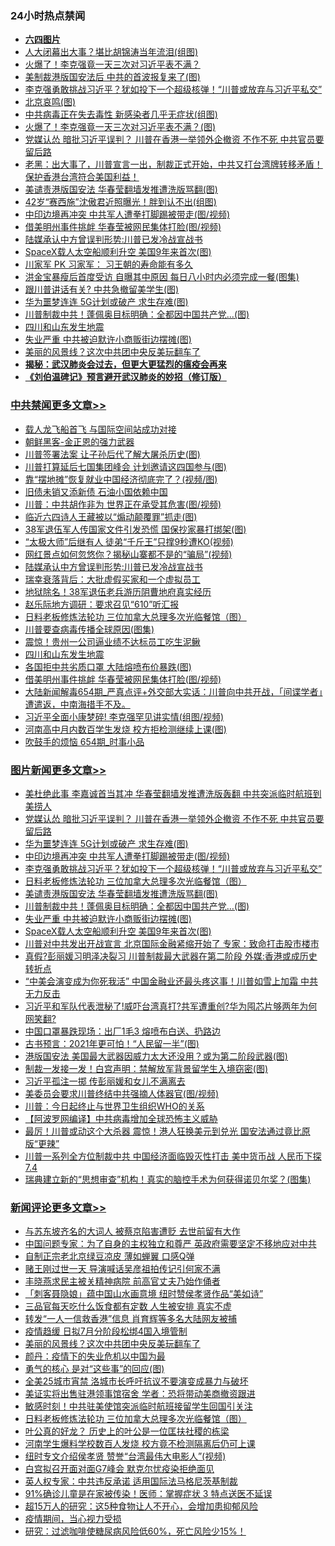 <div class="catlist">
<h3>24小时热点禁闻</h3>
<ul>
<li><b><a href="64photo" target="_blank">六四图片</a></b></li>
<li><a href="https://github.com/fqnews/bnews/blob/master/cbnews/20200531/1337219.md">人大闭幕出大事？堪比胡锦涛当年流泪(组图)</a></li>
<li><a href="https://github.com/fqnews/bnews/blob/master/comments/20200531/1337205.md">火爆了！李克强竟一天三次对习近平表不满？</a></li>
<li><a href="https://github.com/fqnews/bnews/blob/master/cnnews/20200531/1337215.md">美制裁港版国安法后 中共的首波报复来了(图)</a></li>
<li><a href="https://github.com/fqnews/bnews/blob/master/topimagenews/20200531/1337393.md">李克强勇敢挑战习近平？犹如投下一个超级核弹！“川普或放弃与习近平私交”</a></li>
<li><a href="https://github.com/fqnews/bnews/blob/master/comments/20200531/1337178.md">北京哀鸣(图)</a></li>
<li><a href="https://github.com/fqnews/bnews/blob/master/cnnews/20200531/1337214.md">中共病毒正在失去毒性 新感染者几乎无症状(组图)</a></li>
<li><a href="https://github.com/fqnews/bnews/blob/master/cbnews/20200531/1337256.md">火爆了！李克强竟一天三次对习近平表不满？(图)</a></li>
<li><a href="https://github.com/fqnews/bnews/blob/master/topimagenews/20200531/1337471.md">党媒认怂 暗批习近平误判？ 川普在香港一举领外企撤资 不作不死 中共官员要留后路</a></li>
<li><a href="https://github.com/fqnews/bnews/blob/master/bannedvideo/20200531/1337110.md">老黑：出大事了，川普宣言一出，制裁正式开始，中共又打台湾牌转移矛盾！保护香港台湾符合美国利益！ </a></li>
<li><a href="https://github.com/fqnews/bnews/blob/master/topimagenews/20200531/1337292.md">美谴责港版国安法 华春莹翻墙发推遭洗版骂翻(图)</a></li>
<li><a href="https://github.com/fqnews/bnews/blob/master/yule/20200531/1337105.md">42岁“赛西施”沈傲君近照曝光！胖到认不出(组图)</a></li>
<li><a href="https://github.com/fqnews/bnews/blob/master/topimagenews/20200531/1337457.md">中印边境再冲突 中共军人遭拳打脚踢被带走(图/视频)</a></li>
<li><a href="https://github.com/fqnews/bnews/blob/master/cbnews/20200531/1337347.md">借美明州事件挑衅 华春莹被网民集体打脸(图/视频)</a></li>
<li><a href="https://github.com/fqnews/bnews/blob/master/cbnews/20200531/1337420.md">陆媒承认中方曾误判形势:川普已发冷战宣战书</a></li>
<li><a href="https://github.com/fqnews/bnews/blob/master/topimagenews/20200531/1337132.md">SpaceX载人太空船顺利升空 美国9年来首次(图)</a></li>
<li><a href="https://github.com/fqnews/bnews/blob/master/comments/20200531/1337177.md">川家军 PK 习家军： 习王朝的寿命能有多久</a></li>
<li><a href="https://github.com/fqnews/bnews/blob/master/yule/20200531/1337145.md">洪金宝暴瘦后首度受访 自曝其中原因 每日八小时内必须完成一餐(图集)</a></li>
<li><a href="https://github.com/fqnews/bnews/blob/master/cbnews/20200531/1337185.md">跟川普讲话有关? 中共急撤留美学生(图)</a></li>
<li><a href="https://github.com/fqnews/bnews/blob/master/topimagenews/20200531/1337458.md">华为噩梦连连 5G计划或破产 求生存难(图)</a></li>
<li><a href="https://github.com/fqnews/bnews/blob/master/topimagenews/20200531/1337255.md">川普制裁中共！蓬佩奥目标明确：全都因中国共产党...(图)</a></li>
<li><a href="https://github.com/fqnews/bnews/blob/master/cbnews/20200531/1337374.md">四川和山东发生地震</a></li>
<li><a href="https://github.com/fqnews/bnews/blob/master/topimagenews/20200531/1337218.md">失业严重 中共被迫默许小商贩街边摆摊(图)</a></li>
<li><a href="https://github.com/fqnews/bnews/blob/master/comments/20200531/1337425.md">美丽的风景线？这次中共团中央反美玩翻车了</a></li>
<li><b><a href="https://github.com/fqnews/bnews/blob/master/comments/20200211/1275071.md" target="_blank">揭秘：武汉肺炎会过去，但更大更猛烈的瘟疫会再来</a></b></li>
<li><b><a href="https://github.com/fqnews/bnews/blob/master/comments/20200207/1272816.md" target="_blank">《刘伯温碑记》预言避开武汉肺炎的妙招（修订版）</a></b></li>
</ul>
</div>

<div class="catlist">
<h3><a href="https://github.com/fqnews/bnews/blob/master/cbnews/" target="_blank">中共禁闻</a><span><a href="https://github.com/fqnews/bnews/blob/master/cbnews/" target="_blank" rel="nofollow">更多文章>></a></span></h3>
<ul>
<li><a href="https://github.com/fqnews/bnews/blob/master/cbnews/20200531/1337506.md" target="_blank">载人龙飞船首飞 与国际空间站成功对接</a></li>
<li><a href="https://github.com/fqnews/bnews/blob/master/cbnews/20200531/1337500.md" target="_blank">朝鲜黑客-金正恩的强力武器</a></li>
<li><a href="https://github.com/fqnews/bnews/blob/master/cbnews/20200531/1337494.md" target="_blank">川普签署法案 让子孙后代了解大屠杀历史(图)</a></li>
<li><a href="https://github.com/fqnews/bnews/blob/master/cbnews/20200531/1337493.md" target="_blank">川普打算延后七国集团峰会 计划邀请这四国参与(图)</a></li>
<li><a href="https://github.com/fqnews/bnews/blob/master/cbnews/20200531/1337492.md" target="_blank">靠“摆地摊”恢复就业中国经济彻底完了？(视频/图)</a></li>
<li><a href="https://github.com/fqnews/bnews/blob/master/cbnews/20200531/1337486.md" target="_blank">旧债未销又添新债 石油小国依赖中国</a></li>
<li><a href="https://github.com/fqnews/bnews/blob/master/cbnews/20200531/1337476.md" target="_blank">川普：中共胡作非为 世界正在承受其危害(图/视频)</a></li>
<li><a href="https://github.com/fqnews/bnews/blob/master/cbnews/20200531/1337467.md" target="_blank">临近六四诗人王藏被以“煽动颠覆罪”抓走(图)</a></li>
<li><a href="https://github.com/fqnews/bnews/blob/master/cbnews/20200531/1337466.md" target="_blank">38军退伍军人传国家文件引发恐慌 国保抄家暴打绑架(图)</a></li>
<li><a href="https://github.com/fqnews/bnews/blob/master/cbnews/20200531/1337422.md" target="_blank">“太极大师”后继有人 徒弟“千斤王”只撑9秒遭KO(视频)</a></li>
<li><a href="https://github.com/fqnews/bnews/blob/master/cbnews/20200531/1337421.md" target="_blank">网红景点如何忽悠你？揭秘山寨都不是的“骗局”(视频)</a></li>
<li><a href="https://github.com/fqnews/bnews/blob/master/cbnews/20200531/1337420.md" target="_blank">陆媒承认中方曾误判形势:川普已发冷战宣战书</a></li>
<li><a href="https://github.com/fqnews/bnews/blob/master/cbnews/20200531/1337419.md" target="_blank">瑞幸衰落背后：大批虚假买家和一个虚拟员工</a></li>
<li><a href="https://github.com/fqnews/bnews/blob/master/cbnews/20200531/1337381.md" target="_blank">地狱除名！38军退伍老兵游历阴曹地府真实经历</a></li>
<li><a href="https://github.com/fqnews/bnews/blob/master/cbnews/20200531/1336889.md" target="_blank">赵乐际地方调研：要求召见“610”听汇报</a></li>
<li><a href="https://github.com/fqnews/bnews/blob/master/comments/20200531/1337359.md" target="_blank">日料老板修炼法轮功 三位加拿大总理多次光临餐馆（图）</a></li>
<li><a href="https://github.com/fqnews/bnews/blob/master/cbnews/20200531/1337376.md" target="_blank">川普要查病毒传播全球原因(图集)</a></li>
<li><a href="https://github.com/fqnews/bnews/blob/master/cbnews/20200531/1337375.md" target="_blank">震惊！贵州一公司逼业绩不达标员工吃生泥鳅</a></li>
<li><a href="https://github.com/fqnews/bnews/blob/master/cbnews/20200531/1337374.md" target="_blank">四川和山东发生地震</a></li>
<li><a href="https://github.com/fqnews/bnews/blob/master/cbnews/20200531/1337360.md" target="_blank">各国拒中共劣质口罩 大陆熔喷布价暴跌(图)</a></li>
<li><a href="https://github.com/fqnews/bnews/blob/master/cbnews/20200531/1337347.md" target="_blank">借美明州事件挑衅 华春莹被网民集体打脸(图/视频)</a></li>
<li><a href="https://github.com/fqnews/bnews/blob/master/cbnews/20200531/1337346.md" target="_blank">大陆新闻解毒654期_严真点评+外交部大实话：川普向中共开战，「间谍学者」遭遣返，中南海措手不及。</a></li>
<li><a href="https://github.com/fqnews/bnews/blob/master/cbnews/20200531/1337293.md" target="_blank">习近平全面小康梦碎! 李克强罕见讲实情(组图/视频)</a></li>
<li><a href="https://github.com/fqnews/bnews/blob/master/cbnews/20200531/1337290.md" target="_blank">河南高中月内数百学生发烧 校方拒检测继续上课(图)</a></li>
<li><a href="https://github.com/fqnews/bnews/blob/master/cbnews/20200531/1337289.md" target="_blank">吹鼓手的烦恼 654期_时事小品</a></li>

</ul>
</div>
<div class="catlist">
<h3><a href="https://github.com/fqnews/bnews/blob/master/topimagenews/" target="_blank">图片新闻</a><span><a href="https://github.com/fqnews/bnews/blob/master/topimagenews/" target="_blank" rel="nofollow">更多文章>></a></span></h3>
<ul>
<li><a href="https://github.com/fqnews/bnews/blob/master/topimagenews/20200531/1337513.md" target="_blank">美杜绝此事 李嘉诚首当其冲 华春莹翻墙发推遭洗版轰翻 中共突派临时航班到美捞人</a></li>
<li><a href="https://github.com/fqnews/bnews/blob/master/topimagenews/20200531/1337471.md" target="_blank">党媒认怂 暗批习近平误判？ 川普在香港一举领外企撤资 不作不死 中共官员要留后路</a></li>
<li><a href="https://github.com/fqnews/bnews/blob/master/topimagenews/20200531/1337458.md" target="_blank">华为噩梦连连 5G计划或破产 求生存难(图)</a></li>
<li><a href="https://github.com/fqnews/bnews/blob/master/topimagenews/20200531/1337457.md" target="_blank">中印边境再冲突 中共军人遭拳打脚踢被带走(图/视频)</a></li>
<li><a href="https://github.com/fqnews/bnews/blob/master/topimagenews/20200531/1337393.md" target="_blank">李克强勇敢挑战习近平？犹如投下一个超级核弹！“川普或放弃与习近平私交”</a></li>
<li><a href="https://github.com/fqnews/bnews/blob/master/comments/20200531/1337359.md" target="_blank">日料老板修炼法轮功 三位加拿大总理多次光临餐馆（图）</a></li>
<li><a href="https://github.com/fqnews/bnews/blob/master/topimagenews/20200531/1337292.md" target="_blank">美谴责港版国安法 华春莹翻墙发推遭洗版骂翻(图)</a></li>
<li><a href="https://github.com/fqnews/bnews/blob/master/topimagenews/20200531/1337255.md" target="_blank">川普制裁中共！蓬佩奥目标明确：全都因中国共产党&#8230;(图)</a></li>
<li><a href="https://github.com/fqnews/bnews/blob/master/topimagenews/20200531/1337218.md" target="_blank">失业严重 中共被迫默许小商贩街边摆摊(图)</a></li>
<li><a href="https://github.com/fqnews/bnews/blob/master/topimagenews/20200531/1337132.md" target="_blank">SpaceX载人太空船顺利升空 美国9年来首次(图)</a></li>
<li><a href="https://github.com/fqnews/bnews/blob/master/topimagenews/20200530/1337051.md" target="_blank">川普对中共发出开战宣言 北京国际金融紧缩开始了 专家：致命打击股市楼市</a></li>
<li><a href="https://github.com/fqnews/bnews/blob/master/topimagenews/20200530/1337026.md" target="_blank">真假?彭丽媛习明泽决裂习 川普制裁最大武器在第二阶段 外媒:香港或成历史转折点</a></li>
<li><a href="https://github.com/fqnews/bnews/blob/master/topimagenews/20200530/1337000.md" target="_blank">“中美会演变成为你死我活” 中国金融业还最头疼这事！川普如雪上加霜 中共无力反击</a></li>
<li><a href="https://github.com/fqnews/bnews/blob/master/topimagenews/20200530/1336999.md" target="_blank">习近平和军队代表泄秘了!威吓台湾真打?共军遭重创?华为囤芯片够两年为何网笑翻?</a></li>
<li><a href="https://github.com/fqnews/bnews/blob/master/topimagenews/20200530/1336948.md" target="_blank">中国口罩暴跌现场：出厂1毛3 熔喷布白送、扔路边</a></li>
<li><a href="https://github.com/fqnews/bnews/blob/master/topimagenews/20200530/1336912.md" target="_blank">古书预言：2021年更可怕！“人民留一半”(图)</a></li>
<li><a href="https://github.com/fqnews/bnews/blob/master/topimagenews/20200530/1336860.md" target="_blank">港版国安法 美国最大武器因威力太大还没用？或为第二阶段武器(图)</a></li>
<li><a href="https://github.com/fqnews/bnews/blob/master/topimagenews/20200530/1336772.md" target="_blank">制裁一发接一发！白宫声明：禁解放军背景留学生入境窃密(图)</a></li>
<li><a href="https://github.com/fqnews/bnews/blob/master/topimagenews/20200530/1336686.md" target="_blank">习近平孤注一掷 传彭丽媛和女儿不满离去</a></li>
<li><a href="https://github.com/fqnews/bnews/blob/master/topimagenews/20200530/1336685.md" target="_blank">美委员会要求川普终结中共强摘人体器官(图/视频)</a></li>
<li><a href="https://github.com/fqnews/bnews/blob/master/topimagenews/20200530/1336680.md" target="_blank">川普：今日起终止与世界卫生组织WHO的关系</a></li>
<li><a href="https://github.com/fqnews/bnews/blob/master/topimagenews/20200529/1336547.md" target="_blank">【阿波罗网编译】中共病毒增加全球恐怖主义威胁</a></li>
<li><a href="https://github.com/fqnews/bnews/blob/master/topimagenews/20200529/1336516.md" target="_blank">最厉！川普或动这个大杀器 震惊！港人狂换美元到兑光 国安法通过竟比原版“更辣”</a></li>
<li><a href="https://github.com/fqnews/bnews/blob/master/topimagenews/20200529/1336492.md" target="_blank">川普一系列全方位制裁中共 中国经济面临毁灭性打击 美中货币战 人民币下探7.4</a></li>
<li><a href="https://github.com/fqnews/bnews/blob/master/topimagenews/20200529/1336416.md" target="_blank">瑞典建立新的“思想审查”机构！真实的脑控手术为何获得诺贝尔奖？(图集)</a></li>

</ul>
</div>
<div class="catlist">
<h3><a href="https://github.com/fqnews/bnews/blob/master/comments/" target="_blank">新闻评论</a><span><a href="https://github.com/fqnews/bnews/blob/master/comments/" target="_blank" rel="nofollow">更多文章>></a></span></h3>
<ul>
<li><a href="https://github.com/fqnews/bnews/blob/master/comments/20200601/1337539.md" target="_blank">与苏东坡齐名的大词人 被蔡京陷害遭贬 去世前留有大作</a></li>
<li><a href="https://github.com/fqnews/bnews/blob/master/comments/20200531/1337504.md" target="_blank">中国问题专家：为了自身的主权独立和尊严  英政府需要坚定不移地应对中共</a></li>
<li><a href="https://github.com/fqnews/bnews/blob/master/comments/20200531/1337498.md" target="_blank">自制正宗老北京绿豆凉皮 薄如蝉翼 口感Q弹</a></li>
<li><a href="https://github.com/fqnews/bnews/blob/master/comments/20200531/1337460.md" target="_blank">赌王刚过世一天  导演喊话吴彦祖拍传记引何家不满</a></li>
<li><a href="https://github.com/fqnews/bnews/blob/master/comments/20200531/1337447.md" target="_blank">丰晓燕求民主被关精神病院 前高官丈夫乃始作俑者</a></li>
<li><a href="https://github.com/fqnews/bnews/blob/master/comments/20200531/1337446.md" target="_blank">「刺客聂隐娘」蕴中国山水画意境 纽时赞侯孝贤作品“美如诗”</a></li>
<li><a href="https://github.com/fqnews/bnews/blob/master/comments/20200531/1337436.md" target="_blank">三品官每天吃什么饭食都有定数 人生被安排 真实不虚</a></li>
<li><a href="https://github.com/fqnews/bnews/blob/master/comments/20200531/1337428.md" target="_blank">转发“一人一信救香港”信息 肖育辉等多名大陆网友被捕</a></li>
<li><a href="https://github.com/fqnews/bnews/blob/master/comments/20200531/1337426.md" target="_blank">疫情趋缓 日拟7月分阶段松绑4国入境管制</a></li>
<li><a href="https://github.com/fqnews/bnews/blob/master/comments/20200531/1337425.md" target="_blank">美丽的风景线？这次中共团中央反美玩翻车了</a></li>
<li><a href="https://github.com/fqnews/bnews/blob/master/comments/20200531/1337414.md" target="_blank">颜丹：疫情下的失业危机以中国为最</a></li>
<li><a href="https://github.com/fqnews/bnews/blob/master/comments/20200531/1337407.md" target="_blank">勇气的核心 是对“这些事”的回应(图)</a></li>
<li><a href="https://github.com/fqnews/bnews/blob/master/comments/20200531/1337394.md" target="_blank">全美25城市宵禁 洛城市长呼吁抗议不要演变成暴力与破坏</a></li>
<li><a href="https://github.com/fqnews/bnews/blob/master/comments/20200531/1337388.md" target="_blank">美证实将出售驻港领事馆宿舍 学者：恐将带动美商撤资跟进</a></li>
<li><a href="https://github.com/fqnews/bnews/blob/master/comments/20200531/1337380.md" target="_blank">敏感时刻！中共驻美使馆突派临时航班接留学生回国引关注</a></li>
<li><a href="https://github.com/fqnews/bnews/blob/master/comments/20200531/1337359.md" target="_blank">日料老板修炼法轮功 三位加拿大总理多次光临餐馆（图）</a></li>
<li><a href="https://github.com/fqnews/bnews/blob/master/comments/20200531/1337371.md" target="_blank">叶公真的好龙？ 历史上的叶公是一位匡扶社稷的栋梁</a></li>
<li><a href="https://github.com/fqnews/bnews/blob/master/comments/20200531/1337341.md" target="_blank">河南学生爆料学校数百人发烧 校方竟不检测隔离后仍可上课</a></li>
<li><a href="https://github.com/fqnews/bnews/blob/master/comments/20200531/1337334.md" target="_blank">纽时专文介绍侯孝贤 赞誉“台湾最伟大电影人”(视频)</a></li>
<li><a href="https://github.com/fqnews/bnews/blob/master/comments/20200531/1337324.md" target="_blank">白宫拟召开面对面G7峰会 默克尔忧疫染拒绝面见</a></li>
<li><a href="https://github.com/fqnews/bnews/blob/master/comments/20200531/1337312.md" target="_blank">英人权专家：中共违反承诺 适用国际法马格尼茨基制裁</a></li>
<li><a href="https://github.com/fqnews/bnews/blob/master/comments/20200531/1337311.md" target="_blank">91%确诊儿童是在家被传染！医师：掌握症状 3 特点送医不延误</a></li>
<li><a href="https://github.com/fqnews/bnews/blob/master/comments/20200531/1337310.md" target="_blank">超15万人的研究：这5种食物让人不开心，会增加患抑郁风险</a></li>
<li><a href="https://github.com/fqnews/bnews/blob/master/comments/20200531/1337309.md" target="_blank">疫情期间，当心视力受损</a></li>
<li><a href="https://github.com/fqnews/bnews/blob/master/comments/20200531/1337308.md" target="_blank">研究：过滤咖啡使糖尿病风险低60%，死亡风险少15%！</a></li>

</ul>
</div>